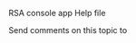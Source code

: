 ﻿RSA console app Help file




Send comments on this topic to [](mailto:?Subject=RSA%20console%20app%20Help%20file)
